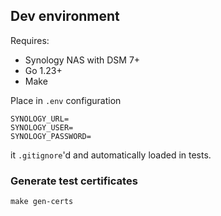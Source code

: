 ## Dev environment

Requires:

- Synology NAS with DSM 7+
- Go 1.23+
- Make

Place in `.env` configuration

```env
SYNOLOGY_URL=
SYNOLOGY_USER=
SYNOLOGY_PASSWORD=
```

it `.gitignore`'d and automatically loaded in tests.


### Generate test certificates

    make gen-certs